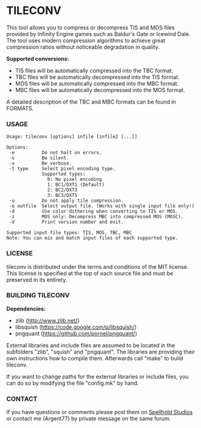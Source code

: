 # TILECONV

This tool allows you to compress or decompress TIS and MOS files provided by Infinity Engine games such as Baldur's Gate or Icewind Dale.
The tool uses modern compression algorithms to achieve great compression ratios without noticeable degradation in quality.

**Supported conversions:**
- TIS files will be automatically compressed into the TBC format. 
- TBC files will be automatically decompressed into the TIS format.
- MOS files will be automatically compressed into the MBC format.
- MBC files will be automatically decompressed into the MOS format.

A detailed description of the TBC and MBC formats can be found in FORMATS.


### USAGE
```
Usage: tileconv [options] infile [infile2 [...]]

Options:
 -e          Do not halt on errors.
 -s          Be silent.
 -v          Be verbose.
 -t type     Select pixel encoding type.
             Supported types:
               0: No pixel encoding
               1: BC1/DXT1 (Default)
               2: BC2/DXT3
               3: BC3/DXT5
 -u          Do not apply tile compression.
 -o outfile  Select output file. (Works with single input file only!)
 -d          Use color dithering when converting to TIS or MOS.
 -z          MOS only: Decompress MBC into compressed MOS (MOSC).
 -V          Print version number and exit.

Supported input file types: TIS, MOS, TBC, MBC
Note: You can mix and match input files of each supported type.
```


### LICENSE

tileconv is distributed under the terms and conditions of the MIT license.
This license is specified at the top of each source file and must be preserved 
in its entirety.


### BUILDING TILECONV
**Dependencies:**
- zlib (http://www.zlib.net/)
- libsquish (https://code.google.com/p/libsquish/)
- pngquant (https://github.com/pornel/pngquant/)

External libraries and include files are assumed to be located in the 
subfolders "zlib", "squish" and "pngquant". The libraries are providing their 
own instructions how to compile them. Afterwards call "make" to build tileconv.

If you want to change paths for the external libraries or include files, 
you can do so by modifying the file "config.mk" by hand.


### CONTACT
If you have questions or comments please post them on [Spellhold Studios](http://www.shsforums.net/topic/57588-tileconv-a-mostis-compressor/) or contact me (Argent77) by private message on the same forum.
